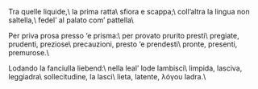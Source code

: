 Tra quelle liquide,\\
la prima ratta\\
sfiora e scappa;\\
coll’altra la lingua non saltella,\\
fedel’ al palato com’ pattella\\

Per priva prosa presso ‘e prisma:\\
per provato prurito presti\\
pregiate, prudenti, preziose\\
precauzioni, presto ‘e prendesti\\
pronte, presenti, premurose.\\

Lodando la fanciulla liebend:\\
nella leal’ lode lambisci\\
limpida, lasciva, leggiadra\\
sollecitudine, la lasci\\
lieta, latente, λόγου ladra.\\